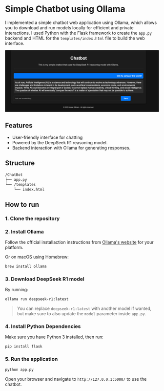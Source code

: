 # Simple Chatbot using Ollama

I implemented a simple chatbot web application using Ollama, which allows you to download and
run models locally for efficient and private interactions. I used Python  with the Flask framework 
to create the `app.py` backend and HTML for the `templates/index.html` file to build the web interface.

![ChatBot](ollamadeepseek.png)

## Features

- User-friendly interface for chatting
- Powered by the DeepSeek R1 reasoning model.
- Backend interaction with Ollama for generating responses.

## Structure

```
/ChatBot
├── app.py
└── /templates
    └── index.html
```

## How to run

### 1. Clone the repository

### 2. Install Ollama

Follow the official installaction instructions from [Ollama's website](https://ollama.com/download) for your platform.

Or on macOS using Homebrew:

```bash
brew install ollama
```

### 3. Download DeepSeek R1 model

By running:

```bash
ollama run deepseek-r1:latest
```

> You can replace `deepseek-r1:latest` with another model if wanted, but make sure to also update the `model`
parameter inside `app.py`.

### 4. Install Python Dependencies

Make sure you have Python 3 installed, then run:

```bash
pip install flask
```

### 5. Run the application

```bash
python app.py
```

 Open your browser and navigate to `http://127.0.0.1:5000/` to use the chatbot.

